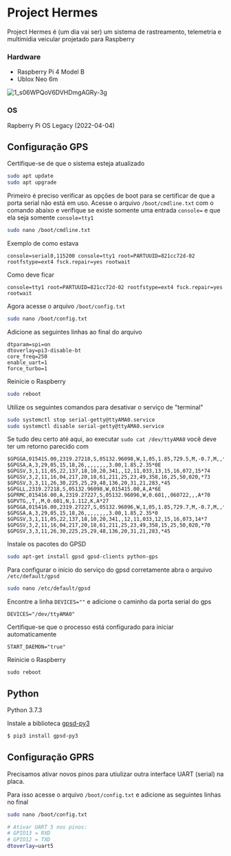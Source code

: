 # Project Hermes
Project Hermes é (um dia vai ser) um sistema de rastreamento, telemetria e multimídia veicular projetado para Raspberry

### Hardware
- Raspberry Pi 4 Model B
- Ublox Neo 6m

![1_s06WPQoV6DVHDmgAGRy-3g](https://user-images.githubusercontent.com/54728889/177448944-284540b9-5988-4507-9144-a4adfe348ae7.png)

### OS
Rapberry Pi OS Legacy (2022-04-04)

## Configuração GPS

Certifique-se de que o sistema esteja atualizado
```sh
sudo apt update
sudo apt upgrade
```

Primeiro é preciso verificar as opções de boot para se certificar de que a porta serial não está em uso.
Acesse o arquivo ```/boot/cmdline.txt``` com o comando abaixo e verifique se existe somente uma entrada ```console=``` e que ela seja somente ```console=tty1```
```sh
sudo nano /boot/cmdline.txt
```

Exemplo de como estava
```
console=serial0,115200 console=tty1 root=PARTUUID=821cc72d-02 rootfstype=ext4 fsck.repair=yes rootwait
```

Como deve ficar
```
console=tty1 root=PARTUUID=821cc72d-02 rootfstype=ext4 fsck.repair=yes rootwait
```

Agora acesse o arquivo ```/boot/config.txt```
```sh
sudo nano /boot/config.txt
```

Adicione as seguintes linhas ao final do arquivo
```
dtparam=spi=on
dtoverlay=pi3-disable-bt
core_freq=250
enable_uart=1
force_turbo=1
```

Reinicie o Raspberry
```sh
sudo reboot
```

Utilize os seguintes comandos para desativar o serviço de "terminal"
```sh
sudo systemctl stop serial-getty@ttyAMA0.service
sudo systemctl disable serial-getty@ttyAMA0.service
```

Se tudo deu certo até aqui, ao executar ```sudo cat /dev/ttyAMA0``` você deve ter um retorno parecido com
```
$GPGGA,015415.00,2319.27218,S,05132.96098,W,1,05,1.85,729.5,M,-0.7,M,,*41
$GPGSA,A,3,29,05,15,18,26,,,,,,,,3.00,1.85,2.35*0E
$GPGSV,3,1,11,05,22,137,18,10,20,341,,12,11,033,13,15,16,072,15*74
$GPGSV,3,2,11,16,04,217,20,18,61,211,25,23,49,358,16,25,50,020,*73
$GPGSV,3,3,11,26,30,225,25,29,48,136,20,31,21,283,*45
$GPGLL,2319.27218,S,05132.96098,W,015415.00,A,A*6E
$GPRMC,015416.00,A,2319.27227,S,05132.96096,W,0.601,,060722,,,A*70
$GPVTG,,T,,M,0.601,N,1.112,K,A*27
$GPGGA,015416.00,2319.27227,S,05132.96096,W,1,05,1.85,729.7,M,-0.7,M,,*42
$GPGSA,A,3,29,05,15,18,26,,,,,,,,3.00,1.85,2.35*0
$GPGSV,3,1,11,05,22,137,18,10,20,341,,12,11,033,12,15,16,073,14*7
$GPGSV,3,2,11,16,04,217,20,18,61,211,25,23,49,358,15,25,50,020,*70
$GPGSV,3,3,11,26,30,225,25,29,48,136,20,31,21,283,*45     
```

Instale os pacotes do GPSD
```sh
sudo apt-get install gpsd gpsd-clients python-gps
```

Para configurar o início do serviço do gpsd corretamente abra o arquivo ```/etc/default/gpsd```
```sh
sudo nano /etc/default/gpsd
```

Encontre a linha ```DEVICES=""``` e adicione o caminho da porta serial do gps
```
DEVICES="/dev/ttyAMA0"
```

Certifique-se que o processo está configurado para iniciar automaticamente
```
START_DAEMON="true"
```

Reinicie o Raspberry
```
sudo reboot
```

## Python

Python 3.7.3

Instale a biblioteca [gpsd-py3](https://github.com/MartijnBraam/gpsd-py3)
```sh
$ pip3 install gpsd-py3
```

## Configuração GPRS

Precisamos ativar novos pinos  para utiulizar outra interface UART (serial) na placa.

Para isso acesse o arquivo ```/boot/config.txt``` e adicione as seguintes linhas no final

```sh
sudo nano /boot/config.txt
```


```sh
# Ativar UART 5 nos pinos:
# GPIO13 = RXD
# GPIO12 = TXD
dtoverlay=uart5
```